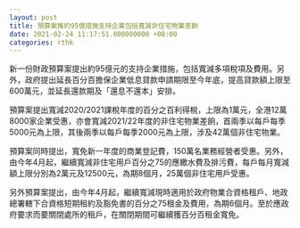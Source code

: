 ```yaml
---
layout: post
title: 預算案推約95億措施支持企業包括寬減非住宅物業差餉
date: 2021-02-24 11:17:51.000000000 +08:00
categories: rthk
---
```


新一份財政預算案提出約95億元的支持企業措施，包括寬減多項稅項及費用。另外，政府提出延長百分百擔保企業低息貸款申請期限至今年底，提高貸款額上限至600萬元，並延長還款期及「還息不還本」安排。

預算案提出寬減2020/2021課稅年度的百分之百利得稅，上限為1萬元，全港12萬8000家企業受惠，亦會寬減2021/22年度的非住宅物業差餉，首兩季以每戶每季5000元為上限，其後兩季以每戶每季2000元為上限，涉及42萬個非住宅物業。

預算案同時提出，寬免新一年度的商業登記費，150萬名業務經營者受惠。另外，由今年4月起，繼續寬減非住宅用戶百分之75的應繳水費及排污費，每戶每月寬減額上限分別為2萬元及12500元，為期8個月，25萬個非住宅用戶受惠。

另外預算案提出，由今年4月起，繼續寬減現時適用於政府物業合資格租戶、地政總署轄下合資格短期租約及豁免書的百分之75租金及費用，為期6個月。至於應政府要求而要關閉處所的租戶，在關閉期間可繼續獲百分百租金寬免。
